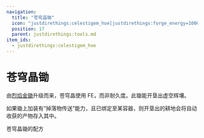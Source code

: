 ```yaml
---
navigation:
  title: "苍穹晶锄"
  icon: "justdirethings:celestigem_hoe[justdirethings:forge_energy=10000]"
  position: 17
  parent: justdirethings:tools.md
item_ids:
  - justdirethings:celestigem_hoe
---
```


# 苍穹晶锄

由[烈焰金锄](./tool_blazegold_hoe.md)升级而来，苍穹晶使用 FE，而非耐久度。此锄能开垦出虚空辉壤。

如果锄上加装有“掉落物传送”能力，且已绑定至某容器，则开垦出的耕地会将自动收获的产物存入其中。

苍穹晶锄的配方

<Recipe id="justdirethings:celestigem_hoe" />

